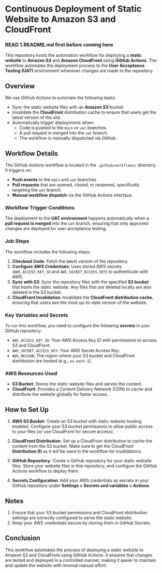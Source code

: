 # Continuous Deployment of Static Website to Amazon S3 and CloudFront

### READ 1.README.md first before coming here

This repository hosts the automation workflow for deploying a **static website** to **Amazon S3** and **Amazon CloudFront** using **GitHub Actions**. The workflow automates the deployment process to the **User Acceptance Testing (UAT)** environment whenever changes are made to the repository.

## Overview

We use GitHub Actions to automate the following tasks:
- Sync the static website files with an **Amazon S3** bucket.
- Invalidate the **CloudFront** distribution cache to ensure that users get the latest version of the site.
- Automatically trigger deployments when:
  - Code is pushed to the `main` or `uat` branches.
  - A pull request is merged into the `uat` branch.
  - The workflow is manually dispatched via GitHub.

## Workflow Details

The GitHub Actions workflow is located in the `.github/workflows/` directory. It triggers on:
- **Push events** to the `main` and `uat` branches.
- **Pull requests** that are opened, closed, or reopened, specifically targeting the `uat` branch.
- **Manual workflow dispatch** via the GitHub Actions interface.

### Workflow Trigger Conditions

The deployment to the **UAT environment** happens automatically when a **pull request is merged** into the `uat` branch, ensuring that only approved changes are deployed for user acceptance testing.

### Job Steps

The workflow includes the following steps:
1. **Checkout Code**: Fetch the latest version of the repository.
2. **Configure AWS Credentials**: Uses stored AWS secrets (`AWS_ACCESS_KEY_ID` and `AWS_SECRET_ACCESS_KEY`) to authenticate with AWS.
3. **Sync with S3**: Sync the repository files with the specified **S3 bucket** that hosts the static website. Any files that are deleted locally are also deleted in the S3 bucket.
4. **CloudFront Invalidation**: Invalidate the **CloudFront distribution cache**, ensuring that users see the most up-to-date version of the website.

### Key Variables and Secrets

To run this workflow, you need to configure the following **secrets** in your GitHub repository:

- `AWS_ACCESS_KEY_ID`: Your AWS Access Key ID with permissions to access S3 and CloudFront.
- `AWS_SECRET_ACCESS_KEY`: Your AWS Secret Access Key.
- `AWS_REGION`: The region where your S3 bucket and CloudFront distribution are hosted (e.g., `us-east-1`).

### AWS Resources Used
- **S3 Bucket**: Stores the static website files and serves the content.
- **CloudFront**: Provides a Content Delivery Network (CDN) to cache and distribute the website globally for faster access.

## How to Set Up

1. **AWS S3 Bucket**: Create an S3 bucket with static website hosting enabled. Configure your S3 bucket permissions to allow public access to your files (or use CloudFront for secure access).
   
2. **CloudFront Distribution**: Set up a CloudFront distribution to cache the content from the S3 bucket. Make sure to get the CloudFront **Distribution ID** as it will be used in the workflow for invalidations.

3. **GitHub Repository**: Create a GitHub repository for your static website files. Store your website files in this repository, and configure the GitHub Actions workflow to deploy them.

4. **Secrets Configuration**: Add your AWS credentials as secrets in your GitHub repository under **Settings > Secrets and variables > Actions**.

## Notes
1. Ensure that your S3 bucket permissions and CloudFront distribution settings are correctly configured to serve the static website.
2. Keep your AWS credentials secure by storing them in GitHub Secrets.

## Conclusion
This workflow automates the process of deploying a static website to Amazon S3 and CloudFront using GitHub Actions. It ensures that changes are tested and deployed in a controlled manner, making it easier to maintain and update the website with minimal manual effort.
